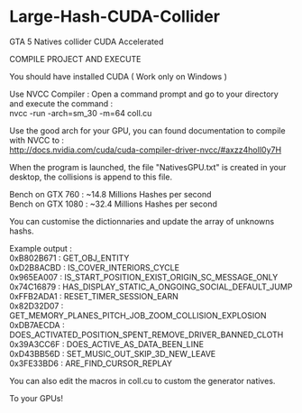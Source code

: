 # Large-Hash-CUDA-Collider
GTA 5 Natives collider CUDA Accelerated



COMPILE PROJECT AND EXECUTE

You should have installed CUDA ( Work only on Windows )

Use NVCC Compiler :
Open a command prompt and go to your directory and execute the command :</br>
nvcc -run -arch=sm_30 -m=64 coll.cu

Use the good arch for your GPU, you can found documentation to compile with NVCC to :</br>
http://docs.nvidia.com/cuda/cuda-compiler-driver-nvcc/#axzz4hoIl0y7H

When the program is launched, the file "NativesGPU.txt" is created in your desktop, the collisions is append to this file.

Bench on GTX 760 : ~14.8 Millions Hashes per second</br>
Bench on GTX 1080 : ~32.4 Millions Hashes per second</br>

You can customise the dictionnaries and update the array of unknowns hashs.

Example output :</br>
0xB802B671 : GET_OBJ_ENTITY</br>
0xD2B8ACBD : IS_COVER_INTERIORS_CYCLE</br>
0x965EA007 : IS_START_POSITION_EXIST_ORIGIN_SC_MESSAGE_ONLY</br>
0x74C16879 : HAS_DISPLAY_STATIC_A_ONGOING_SOCIAL_DEFAULT_JUMP</br>
0xFFB2ADA1 : RESET_TIMER_SESSION_EARN</br>
0x82D32D07 : GET_MEMORY_PLANES_PITCH_JOB_ZOOM_COLLISION_EXPLOSION</br>
0xDB7AECDA : DOES_ACTIVATED_POSITION_SPENT_REMOVE_DRIVER_BANNED_CLOTH</br>
0x39A3CC6F : DOES_ACTIVE_AS_DATA_BEEN_LINE</br>
0xD43BB56D : SET_MUSIC_OUT_SKIP_3D_NEW_LEAVE</br>
0x3FE33BD6 : ARE_FIND_CURSOR_REPLAY</br>


You can also edit the macros in coll.cu to custom the generator natives.

To your GPUs!
